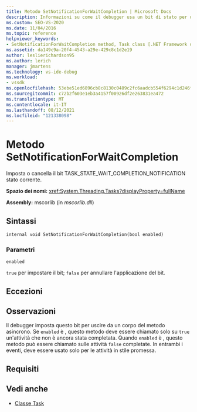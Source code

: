 ```yaml
---
title: Metodo SetNotificationForWaitCompletion | Microsoft Docs
description: Informazioni su come il debugger usa un bit di stato per uscire dal corpo di un metodo asincrono per le attività in stile promessa.
ms.custom: SEO-VS-2020
ms.date: 11/04/2016
ms.topic: reference
helpviewer_keywords:
- SetNotificationForWaitCompletion method, Task class [.NET Framework debug engines]
ms.assetid: da149c9a-20f4-4543-a29e-429c8c1d2e19
author: leslierichardson95
ms.author: lerich
manager: jmartens
ms.technology: vs-ide-debug
ms.workload:
- vssdk
ms.openlocfilehash: 53ebe51ed6896cb8c8130c0489c2fc6aadcb554f6294c1d246f03ff349e82d31
ms.sourcegitcommit: c72b2f603e1eb3a4157f00926df2e263831ea472
ms.translationtype: MT
ms.contentlocale: it-IT
ms.lasthandoff: 08/12/2021
ms.locfileid: "121338098"
---
```

# <a name="setnotificationforwaitcompletion-method"></a>Metodo SetNotificationForWaitCompletion
Imposta o cancella il bit TASK_STATE_WAIT_COMPLETION_NOTIFICATION stato corrente.

 **Spazio dei nomi:** <xref:System.Threading.Tasks?displayProperty=fullName>

 **Assembly:** mscorlib (in *mscorlib.dll*)

## <a name="syntax"></a>Sintassi

```vb
internal void SetNotificationForWaitCompletion(bool enabled)
```

### <a name="parameters"></a>Parametri
 `enabled`

 `true` per impostare il bit; `false` per annullare l'applicazione del bit.

## <a name="exceptions"></a>Eccezioni

## <a name="remarks"></a>Osservazioni
 Il debugger imposta questo bit per uscire da un corpo del metodo asincrono. Se `enabled` è , questo metodo deve essere chiamato solo su `true` un'attività che non è ancora stata completata. Quando `enabled` è , questo metodo può essere chiamato sulle attività `false` completate. In entrambi i eventi, deve essere usato solo per le attività in stile promessa.

## <a name="requirements"></a>Requisiti

## <a name="see-also"></a>Vedi anche
- [Classe Task](../../extensibility/debugger/task-class-internal-members.md)
